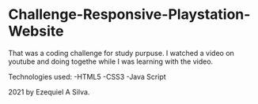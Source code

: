 # Challenge-Responsive-Playstation-Website

That was a coding challenge for study purpuse.
I watched a video on youtube and doing togethe while I was learning with the video.

Technologies used:
-HTML5
-CSS3
-Java Script

2021 by Ezequiel A Silva.
